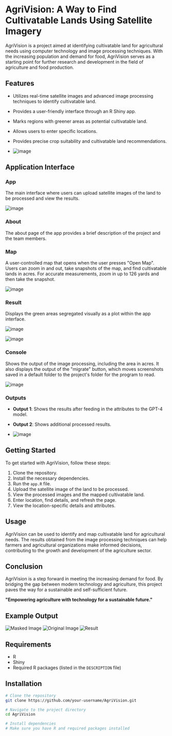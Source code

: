 # AgriVision: A Way to Find Cultivatable Lands Using Satellite Imagery

AgriVision is a project aimed at identifying cultivatable land for agricultural needs using computer technology and image processing techniques. With the increasing population and demand for food, AgriVision serves as a starting point for further research and development in the field of agriculture and food production.

## Features
- Utilizes real-time satellite images and advanced image processing techniques to identify cultivatable land.
- Provides a user-friendly interface through an R Shiny app.
- Marks regions with greener areas as potential cultivatable land.
- Allows users to enter specific locations.
- Provides precise crop suitability and cultivatable land recommendations.

- ![image](https://github.com/user-attachments/assets/26bfafd0-abc8-4db1-9c4c-31659b2336c0)


## Application Interface
### App
The main interface where users can upload satellite images of the land to be processed and view the results.

![image](https://github.com/user-attachments/assets/4ddb7900-1611-44d9-9456-3ff3f72abdb8)


### About
The about page of the app provides a brief description of the project and the team members.



### Map
A user-controlled map that opens when the user presses "Open Map". Users can zoom in and out, take snapshots of the map, and find cultivatable lands in acres. For accurate measurements, zoom in up to 126 yards and then take the snapshot.

![image](https://github.com/user-attachments/assets/c4914dc6-8f0e-45be-98ed-e22e241d30ee)

### Result
Displays the green areas segregated visually as a plot within the app interface.

![image](https://github.com/user-attachments/assets/cceb6c69-cf6a-4936-aa6f-39c4be67f465)

![image](https://github.com/user-attachments/assets/e2658d04-44af-4620-a209-65fe10b3bf32)



### Console
Shows the output of the image processing, including the area in acres. It also displays the output of the "migrate" button, which moves screenshots saved in a default folder to the project's folder for the program to read.

![image](https://github.com/user-attachments/assets/cd503500-8492-4f56-83c0-53e0f2a98bc1)


### Outputs
- **Output 1**: Shows the results after feeding in the attributes to the GPT-4 model.
- **Output 2**: Shows additional processed results.

- ![image](https://github.com/user-attachments/assets/37756a06-95d4-45d0-a465-52088dada4ee)


## Getting Started
To get started with AgriVision, follow these steps:

1. Clone the repository.
2. Install the necessary dependencies.
3. Run the `app.R` file.
4. Upload the satellite image of the land to be processed.
5. View the processed images and the mapped cultivatable land.
6. Enter location, find details, and refresh the page.
7. View the location-specific details and attributes.

## Usage
AgriVision can be used to identify and map cultivatable land for agricultural needs. The results obtained from the image processing techniques can help farmers and agricultural organizations make informed decisions, contributing to the growth and development of the agriculture sector.

## Conclusion
AgriVision is a step forward in meeting the increasing demand for food. By bridging the gap between modern technology and agriculture, this project paves the way for a sustainable and self-sufficient future.

**"Empowering agriculture with technology for a sustainable future."**

## Example Output
![Masked Image](link-to-masked-image)
![Original Image](link-to-original-image)
![Result](link-to-result-image)

## Requirements
- R
- Shiny
- Required R packages (listed in the `DESCRIPTION` file)

## Installation
```sh
# Clone the repository
git clone https://github.com/your-username/AgriVision.git

# Navigate to the project directory
cd AgriVision

# Install dependencies
# Make sure you have R and required packages installed
